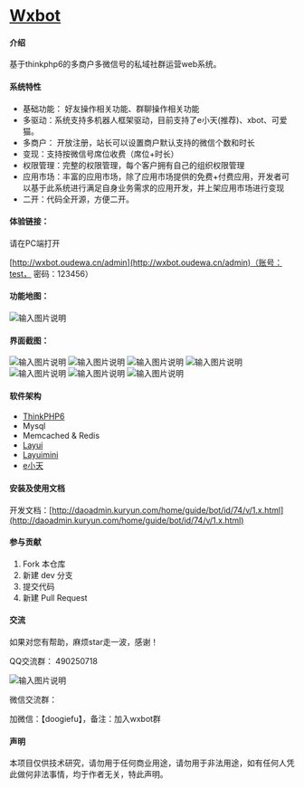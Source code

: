# [Wxbot](http://daoadmin.kuryun.com/home/guide/bot.html)

#### 介绍
基于thinkphp6的多商户多微信号的私域社群运营web系统。

#### 系统特性

- 基础功能： 好友操作相关功能、群聊操作相关功能
- 多驱动：系统支持多机器人框架驱动，目前支持了e小天(推荐)、xbot、可爱猫。
- 多商户： 开放注册，站长可以设置商户默认支持的微信个数和时长
- 变现：支持按微信号席位收费（席位+时长）
- 权限管理：完整的权限管理，每个客户拥有自己的组织权限管理
- 应用市场：丰富的应用市场，除了应用市场提供的免费+付费应用，开发者可以基于此系统进行满足自身业务需求的应用开发，并上架应用市场进行变现
- 二开：代码全开源，方便二开。

#### 体验链接：
请在PC端打开

[http://wxbot.oudewa.cn/admin](http://wxbot.oudewa.cn/admin)（账号：test， 密码：123456）


#### 功能地图：

![输入图片说明](f-structure.png)
    
#### 界面截图：
![输入图片说明](snapshots/1.png)
![输入图片说明](snapshots/2.png)
![输入图片说明](snapshots/3.png)
![输入图片说明](snapshots/4.png)
![输入图片说明](snapshots/5.png)
![输入图片说明](snapshots/6.png)
![输入图片说明](snapshots/7.png)

#### 软件架构
- [ThinkPHP6](https://www.kancloud.cn/manual/thinkphp6_0/)
- Mysql
- Memcached & Redis
- [Layui](https://www.layui.com/) 
- [Layuimini](http://layuimini.99php.cn/)
- [e小天](http://www.wxext.cn)

#### 安装及使用文档

开发文档：[http://daoadmin.kuryun.com/home/guide/bot/id/74/v/1.x.html](http://daoadmin.kuryun.com/home/guide/bot/id/74/v/1.x.html)

#### 参与贡献

1.  Fork 本仓库
2.  新建 dev 分支
3.  提交代码
4.  新建 Pull Request

#### 交流
如果对您有帮助，麻烦star走一波，感谢！

QQ交流群：
490250718

![输入图片说明](qq-group.png "WxBot微信开发框架QQ群聊二维码.png")

微信交流群：

加微信：【doogiefu】，备注：加入wxbot群

#### 声明
本项目仅供技术研究，请勿用于任何商业用途，请勿用于非法用途，如有任何人凭此做何非法事情，均于作者无关，特此声明。